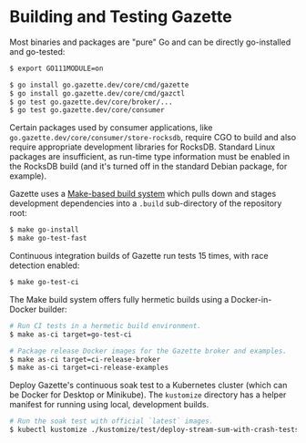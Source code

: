 Building and Testing Gazette
============================

Most binaries and packages are "pure" Go and can be directly go-installed and go-tested:
```bash
$ export GO111MODULE=on

$ go install go.gazette.dev/core/cmd/gazette
$ go install go.gazette.dev/core/cmd/gazctl
$ go test go.gazette.dev/core/broker/...
$ go test go.gazette.dev/core/consumer
```

Certain packages used by consumer applications, like `go.gazette.dev/core/consumer/store-rocksdb`,
require CGO to build and also require appropriate development libraries for RocksDB.
Standard Linux packages are insufficient, as run-time type information must be enabled
in the RocksDB build (and it's turned off in the standard Debian package, for example).

Gazette uses a [Make-based build system](../mk/build.mk) which pulls down and stages
development dependencies into a `.build` sub-directory of the repository root:

```bash
$ make go-install
$ make go-test-fast
```

Continuous integration builds of Gazette run tests 15 times, with race detection enabled:
```bash
$ make go-test-ci
```

The Make build system offers fully hermetic builds using a Docker-in-Docker
builder:

```bash
# Run CI tests in a hermetic build environment.
$ make as-ci target=go-test-ci

# Package release Docker images for the Gazette broker and examples.
$ make as-ci target=ci-release-broker
$ make as-ci target=ci-release-examples
```

Deploy Gazette's continuous soak test to a Kubernetes cluster (which can be
Docker for Desktop or Minikube). The `kustomize` directory has a helper
manifest for running using local, development builds.

```bash
# Run the soak test with official `latest` images.
$ kubectl kustomize ./kustomize/test/deploy-stream-sum-with-crash-tests/
```



